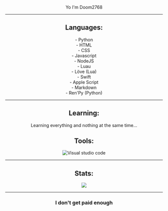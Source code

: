 <div align="center">

Yo I'm Doom2768<br>

---

## Languages:
<div align="center">
    - Python<br>
    - HTML<br>
    - CSS<br>
    - Javascript<br>
    - NodeJS<br>
    - Luau<br>
    - Löve (Lua)<br>
    - Swift<br>
    - Apple Script<br>
    - Markdown<br>
    - Ren'Py (Python)
</div>

---
## Learning:
<div align="center">
    Learning everything and nothing at the same time...
</div>


## Tools:
<div align="center">
    <img alt="Visual studio code" src="https://img.shields.io/badge/Visual%20Studio%20Code-0078d7.svg?style=for-the-badge&logo=visual-studio-code&logoColor=white"/>
</div>

---

## Stats:
<div align="center">
    <picture>
  <source
    srcset="https://github-readme-stats.vercel.app/api?username=Doom2768&show_icons=true&theme=dark"
    media="(prefers-color-scheme: dark)"
  />
  <source
    srcset="https://github-readme-stats.vercel.app/api?username=Doom2768&show_icons=true"
    media="(prefers-color-scheme: light), (prefers-color-scheme: no-preference)"
  />
  <img src="https://github-readme-stats.vercel.app/api?username=Doom2768&show_icons=true" />
</picture>
</div>

---

### I don't get paid enough

</div>
